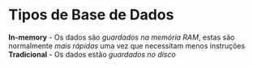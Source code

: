 # Tipos de Base de Dados
**In-memory** - Os dados são *guardados na memória RAM*, estas são normalmente *mais rápidas* uma vez que necessitam menos instruções
**Tradicional** - Os dados estão *guardados no disco*
